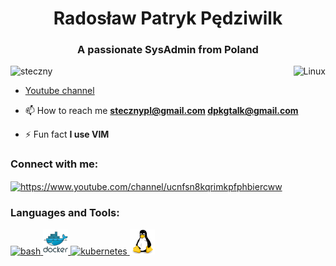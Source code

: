 <h1 align="center">Radosław Patryk Pędziwilk</h1>
<h3 align="center">A passionate SysAdmin from Poland</h3>
<img align="right" alt="Linux" src="https://tenor.com/bRnfB.gif">

<p align="left"> <img src="https://komarev.com/ghpvc/?username=steczny&label=Profile%20views&color=0e75b6&style=flat" alt="steczny" /> </p>

- [Youtube channel](https://www.youtube.com/channel/UCNFSN8kqrIMkpFPHBiERCww)

- 📫 How to reach me **stecznypl@gmail.com dpkgtalk@gmail.com**

- ⚡ Fun fact **I use VIM**

<h3 align="left">Connect with me:</h3>
<p align="left">
<a href="https://www.youtube.com/channel/UCNFSN8kqrIMkpFPHBiERCww" target="blank"><img align="center" src="https://raw.githubusercontent.com/rahuldkjain/github-profile-readme-generator/master/src/images/icons/Social/youtube.svg" alt="https://www.youtube.com/channel/ucnfsn8kqrimkpfphbiercww" height="30" width="40" /></a>
</p>

<h3 align="left">Languages and Tools:</h3>
<p align="left"> <a href="https://www.gnu.org/software/bash/" target="_blank" rel="noreferrer"> <img src="https://www.vectorlogo.zone/logos/gnu_bash/gnu_bash-icon.svg" alt="bash" width="40" height="40"/> </a> <a href="https://www.docker.com/" target="_blank" rel="noreferrer"> <img src="https://raw.githubusercontent.com/devicons/devicon/master/icons/docker/docker-original-wordmark.svg" alt="docker" width="40" height="40"/> </a> <a href="https://kubernetes.io" target="_blank" rel="noreferrer"> <img src="https://www.vectorlogo.zone/logos/kubernetes/kubernetes-icon.svg" alt="kubernetes" width="40" height="40"/> </a> <a href="https://www.linux.org/" target="_blank" rel="noreferrer"> <img src="https://raw.githubusercontent.com/devicons/devicon/master/icons/linux/linux-original.svg" alt="linux" width="40" height="40"/> </a> </p>


